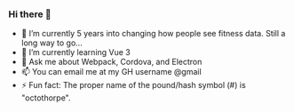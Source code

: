 ### Hi there 👋

- 🔭 I’m currently 5 years into changing how people see fitness data. Still a long way to go...
- 🌱 I’m currently learning Vue 3
- 💬 Ask me about Webpack, Cordova, and Electron
- 📫 You can email me at my GH username @gmail
- ⚡ Fun fact: The proper name of the pound/hash symbol (#) is "octothorpe". 
